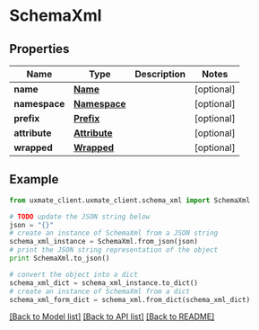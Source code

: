 # SchemaXml


## Properties
Name | Type | Description | Notes
------------ | ------------- | ------------- | -------------
**name** | [**Name**](Name.md) |  | [optional] 
**namespace** | [**Namespace**](Namespace.md) |  | [optional] 
**prefix** | [**Prefix**](Prefix.md) |  | [optional] 
**attribute** | [**Attribute**](Attribute.md) |  | [optional] 
**wrapped** | [**Wrapped**](Wrapped.md) |  | [optional] 

## Example

```python
from uxmate_client.uxmate_client.schema_xml import SchemaXml

# TODO update the JSON string below
json = "{}"
# create an instance of SchemaXml from a JSON string
schema_xml_instance = SchemaXml.from_json(json)
# print the JSON string representation of the object
print SchemaXml.to_json()

# convert the object into a dict
schema_xml_dict = schema_xml_instance.to_dict()
# create an instance of SchemaXml from a dict
schema_xml_form_dict = schema_xml.from_dict(schema_xml_dict)
```
[[Back to Model list]](../README.md#documentation-for-models) [[Back to API list]](../README.md#documentation-for-api-endpoints) [[Back to README]](../README.md)


